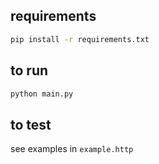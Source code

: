 
## requirements

```bash
pip install -r requirements.txt
```

## to run

```bash
python main.py
```

## to test

see examples in `example.http`